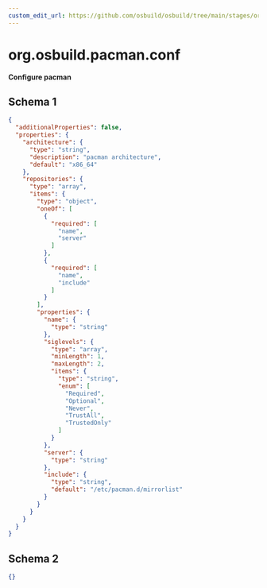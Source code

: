 ```yaml
---
custom_edit_url: https://github.com/osbuild/osbuild/tree/main/stages/org.osbuild.pacman.conf.meta.json
---
```

# org.osbuild.pacman.conf
<!--
[//]: # ( DO NOT MODIFY THIS FILE! )
[//]: # ( This content is generated by `scripts/pull_osbuild_modules.py` )
[//]: # ( Rather change the source of this: https://github.com/osbuild/osbuild/tree/main/stages/org.osbuild.pacman.conf.meta.json )
-->

**Configure pacman**



## Schema 1

```json
{
  "additionalProperties": false,
  "properties": {
    "architecture": {
      "type": "string",
      "description": "pacman architecture",
      "default": "x86_64"
    },
    "repositories": {
      "type": "array",
      "items": {
        "type": "object",
        "oneOf": [
          {
            "required": [
              "name",
              "server"
            ]
          },
          {
            "required": [
              "name",
              "include"
            ]
          }
        ],
        "properties": {
          "name": {
            "type": "string"
          },
          "siglevels": {
            "type": "array",
            "minLength": 1,
            "maxLength": 2,
            "items": {
              "type": "string",
              "enum": [
                "Required",
                "Optional",
                "Never",
                "TrustAll",
                "TrustedOnly"
              ]
            }
          },
          "server": {
            "type": "string"
          },
          "include": {
            "type": "string",
            "default": "/etc/pacman.d/mirrorlist"
          }
        }
      }
    }
  }
}
```

## Schema 2

```json
{}
```

